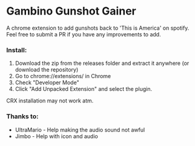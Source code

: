 # Gambino Gunshot Gainer
A chrome extension to add gunshots back to 'This is America' on spotify. Feel free to submit a PR if you have any improvements to add.

### Install:

1. Download the zip from the releases folder and extract it anywhere (or download the repository)
2. Go to chrome://extensions/ in Chrome
3. Check "Developer Mode" 
4. Click "Add Unpacked Extension" and select the plugin.

CRX installation may not work atm.

### Thanks to:
* UltraMario - Help making the audio sound not awful
* Jimbo - Help with icon and audio
